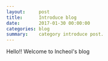 ```yaml
---
layout:     post
title:      Introduce blog
date:       2017-01-30 00:00:00
categories: blog
summary:    category introduce post.
---
```


Hello!! Welcome to Incheol's blog